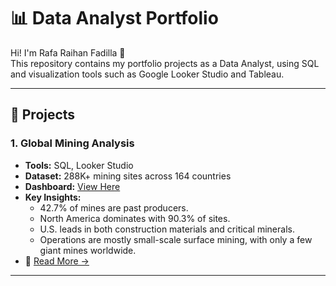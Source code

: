 # 📊 Data Analyst Portfolio

Hi! I'm Rafa Raihan Fadilla 👋  
This repository contains my portfolio projects as a Data Analyst, using SQL and visualization tools such as Google Looker Studio and Tableau.

---

## 🚀 Projects

### 1. Global Mining Analysis
- **Tools:** SQL, Looker Studio  
- **Dataset:** 288K+ mining sites across 164 countries  
- **Dashboard:** [View Here](https://lookerstudio.google.com/reporting/a82fc43a-4c02-425d-a45a-99d516fffb4e)  
- **Key Insights:**
  - 42.7% of mines are past producers.  
  - North America dominates with 90.3% of sites.  
  - U.S. leads in both construction materials and critical minerals.
  - Operations are mostly small-scale surface mining, with only a few giant mines worldwide.
- 🔗 [Read More →](./Global-Mining-Analysis/README.md)
---
